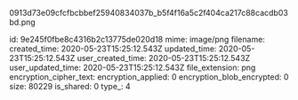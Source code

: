 0913d73e09cfcfbcbbef25940834037b_b5f4f16a5c2f404ca217c88cacdb03bd.png

id: 9e245f0fbe8c4316b2c13775de020d18
mime: image/png
filename: 
created_time: 2020-05-23T15:25:12.543Z
updated_time: 2020-05-23T15:25:12.543Z
user_created_time: 2020-05-23T15:25:12.543Z
user_updated_time: 2020-05-23T15:25:12.543Z
file_extension: png
encryption_cipher_text: 
encryption_applied: 0
encryption_blob_encrypted: 0
size: 80229
is_shared: 0
type_: 4